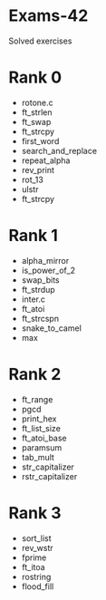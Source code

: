 # Exams-42
Solved exercises

# Rank 0
- rotone.c
- ft_strlen
- ft_swap
- ft_strcpy
- first_word
- search_and_replace
- repeat_alpha
- rev_print
- rot_13
- ulstr
- ft_strcpy

# Rank 1
- alpha_mirror
- is_power_of_2
- swap_bits
- ft_strdup
- inter.c
- ft_atoi
- ft_strcspn
- snake_to_camel
- max

# Rank 2
- ft_range
- pgcd
- print_hex
- ft_list_size
- ft_atoi_base
- paramsum
- tab_mult
- str_capitalizer
- rstr_capitalizer

# Rank 3
- sort_list
- rev_wstr
- fprime
- ft_itoa
- rostring
- flood_fill
